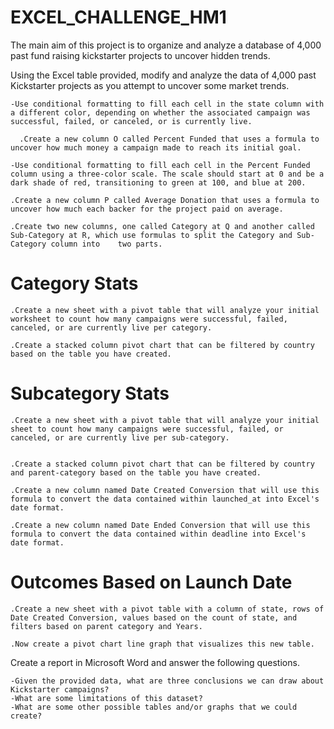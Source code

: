 # EXCEL_CHALLENGE_HM1

The main aim of this project is to organize and analyze a database of 4,000 past fund raising kickstarter projects to uncover hidden trends.

Using the Excel table provided, modify and analyze the data of 4,000 past Kickstarter projects as you attempt to uncover some market trends.

    -Use conditional formatting to fill each cell in the state column with a different color, depending on whether the associated campaign was successful, failed, or canceled, or is currently live.
 
      .Create a new column O called Percent Funded that uses a formula to uncover how much money a campaign made to reach its initial goal.
   
    -Use conditional formatting to fill each cell in the Percent Funded column using a three-color scale. The scale should start at 0 and be a dark shade of red, transitioning to green at 100, and blue at 200.
  
    .Create a new column P called Average Donation that uses a formula to uncover how much each backer for the project paid on average.

    .Create two new columns, one called Category at Q and another called Sub-Category at R, which use formulas to split the Category and Sub-Category column into    two parts.
    
   # Category Stats
    
    .Create a new sheet with a pivot table that will analyze your initial worksheet to count how many campaigns were successful, failed, canceled, or are currently live per category.
    
    .Create a stacked column pivot chart that can be filtered by country based on the table you have created.


 # Subcategory Stats
 
    .Create a new sheet with a pivot table that will analyze your initial sheet to count how many campaigns were successful, failed, or canceled, or are currently live per sub-category.


    .Create a stacked column pivot chart that can be filtered by country and parent-category based on the table you have created.
    
    .Create a new column named Date Created Conversion that will use this formula to convert the data contained within launched_at into Excel's date format.

    .Create a new column named Date Ended Conversion that will use this formula to convert the data contained within deadline into Excel's date format.
    
 # Outcomes Based on Launch Date
 
    .Create a new sheet with a pivot table with a column of state, rows of Date Created Conversion, values based on the count of state, and filters based on parent category and Years.

    .Now create a pivot chart line graph that visualizes this new table.


Create a report in Microsoft Word and answer the following questions.

    -Given the provided data, what are three conclusions we can draw about Kickstarter campaigns?
    -What are some limitations of this dataset?
    -What are some other possible tables and/or graphs that we could create?





